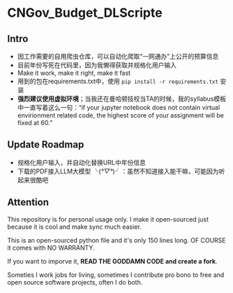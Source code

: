 # CNGov_Budget_DLScripte
## Intro
- 因工作需要的自用爬虫仓库，可以自动化爬取“一网通办”上公开的预算信息
- 目前年份写死在代码里，因为我懒得获取并规格化用户输入
- Make it work, make it right, make it fast
- 用到的包在requirements.txt中，使用 `pip install -r requirements.txt` 安装
- **强烈建议使用虚拟环境**；当我还在曼哈顿技校当TA的时候，我的syllabus模板中一直写着这么一句：“if your jupyter notebook does not contain virtual envirionment related code, the highest score of your assignment will be fixed at 60.”

## Update Roadmap
- 规格化用户输入，并自动化替换URL中年份信息
- 下载的PDF接入LLM大模型 ╰(*°▽°*)╯：虽然不知道接入能干嘛，可能因为听起来很酷吧

## Attention
This repository is for personal usage only. I make it open-sourced just because it is cool and make sync much easier.

This is an open-sourced python file and it's only 150 lines long. OF COURSE it comes with NO WARRANTY.

If you want to imporve it, **READ THE GODDAMN CODE and create a fork**.

Someties I work jobs for living, sometimes I contribute pro bono to free and open source software projects, often I do both.
